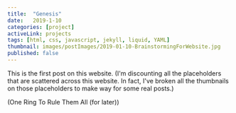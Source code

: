 ```yaml
---
title:  "Genesis"
date:   2019-1-10
categories: [project]
activeLink: projects
tags: [html, css, javascript, jekyll, liquid, YAML]
thumbnail: images/postImages/2019-01-10-BrainstormingForWebsite.jpg
published: false
---
```


This is the first post on this website. (I'm discounting all the placeholders that are scattered across this website. In fact, I've broken all the thumbnails on those placeholders to make way for some real posts.) 

(One Ring To Rule Them All (for later))


[websiteBrainstorm]: {{site.baseurl}}/images/postImages/2019-01-10-BrainstormingForWebsite